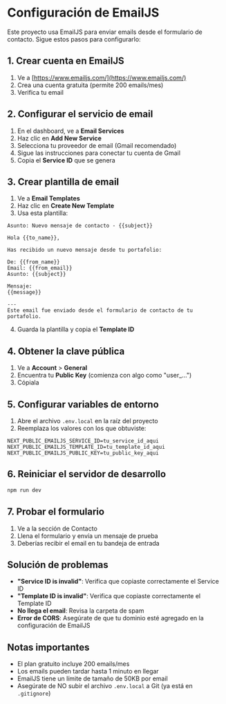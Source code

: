 # Configuración de EmailJS

Este proyecto usa EmailJS para enviar emails desde el formulario de contacto. Sigue estos pasos para configurarlo:

## 1. Crear cuenta en EmailJS

1. Ve a [https://www.emailjs.com/](https://www.emailjs.com/)
2. Crea una cuenta gratuita (permite 200 emails/mes)
3. Verifica tu email

## 2. Configurar el servicio de email

1. En el dashboard, ve a **Email Services**
2. Haz clic en **Add New Service**
3. Selecciona tu proveedor de email (Gmail recomendado)
4. Sigue las instrucciones para conectar tu cuenta de Gmail
5. Copia el **Service ID** que se genera

## 3. Crear plantilla de email

1. Ve a **Email Templates**
2. Haz clic en **Create New Template**
3. Usa esta plantilla:

```
Asunto: Nuevo mensaje de contacto - {{subject}}

Hola {{to_name}},

Has recibido un nuevo mensaje desde tu portafolio:

De: {{from_name}}
Email: {{from_email}}
Asunto: {{subject}}

Mensaje:
{{message}}

---
Este email fue enviado desde el formulario de contacto de tu portafolio.
```

4. Guarda la plantilla y copia el **Template ID**

## 4. Obtener la clave pública

1. Ve a **Account** > **General**
2. Encuentra tu **Public Key** (comienza con algo como "user_...")
3. Cópiala

## 5. Configurar variables de entorno

1. Abre el archivo `.env.local` en la raíz del proyecto
2. Reemplaza los valores con los que obtuviste:

```env
NEXT_PUBLIC_EMAILJS_SERVICE_ID=tu_service_id_aqui
NEXT_PUBLIC_EMAILJS_TEMPLATE_ID=tu_template_id_aqui
NEXT_PUBLIC_EMAILJS_PUBLIC_KEY=tu_public_key_aqui
```

## 6. Reiniciar el servidor de desarrollo

```bash
npm run dev
```

## 7. Probar el formulario

1. Ve a la sección de Contacto
2. Llena el formulario y envía un mensaje de prueba
3. Deberías recibir el email en tu bandeja de entrada

## Solución de problemas

- **"Service ID is invalid"**: Verifica que copiaste correctamente el Service ID
- **"Template ID is invalid"**: Verifica que copiaste correctamente el Template ID
- **No llega el email**: Revisa la carpeta de spam
- **Error de CORS**: Asegúrate de que tu dominio esté agregado en la configuración de EmailJS

## Notas importantes

- El plan gratuito incluye 200 emails/mes
- Los emails pueden tardar hasta 1 minuto en llegar
- EmailJS tiene un límite de tamaño de 50KB por email
- Asegúrate de NO subir el archivo `.env.local` a Git (ya está en `.gitignore`)
